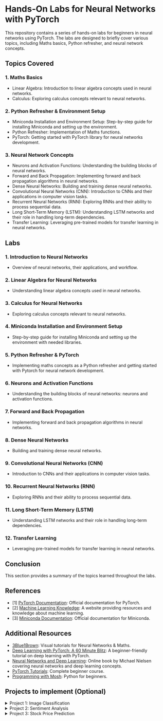 # Hands-On Labs for Neural Networks with PyTorch

This repository contains a series of hands-on labs for beginners in neural networks using PyTorch. The labs are designed to briefly cover various topics, including Maths basics, Python refresher, and neural network concepts.

## Topics Covered

### 1. Maths Basics
- Linear Algebra: Introduction to linear algebra concepts used in neural networks.
- Calculus: Exploring calculus concepts relevant to neural networks.

### 2. Python Refresher & Environment Setup
- Miniconda Installation and Environment Setup: Step-by-step guide for installing Miniconda and setting up the environment.
- Python Refresher: Implementation of Maths functions.
- PyTorch: Getting started with PyTorch library for neural networks development.

### 3. Neural Network Concepts
- Neurons and Activation Functions: Understanding the building blocks of neural networks.
- Forward and Back Propagation: Implementing forward and back propagation algorithms in neural networks.
- Dense Neural Networks: Building and training dense neural networks.
- Convolutional Neural Networks (CNN): Introduction to CNNs and their applications in computer vision tasks.
- Recurrent Neural Networks (RNN): Exploring RNNs and their ability to process sequential data.
- Long Short-Term Memory (LSTM): Understanding LSTM networks and their role in handling long-term dependencies.
- Transfer Learning: Leveraging pre-trained models for transfer learning in neural networks.

## Labs

### 1. Introduction to Neural Networks
- Overview of neural networks, their applications, and workflow.

### 2. Linear Algebra for Neural Networks
- Understanding linear algebra concepts used in neural networks.

### 3. Calculus for Neural Networks
- Exploring calculus concepts relevant to neural networks.

### 4. Miniconda Installation and Environment Setup
- Step-by-step guide for installing Miniconda and setting up the environment with needed libraries.

### 5. Python Refresher & PyTorch
- Implementing maths concepts as a Python refresher and getting started with Pytorch for neural network development.

### 6. Neurons and Activation Functions
- Understanding the building blocks of neural networks: neurons and activation functions.

### 7. Forward and Back Propagation
- Implementing forward and back propagation algorithms in neural networks.

### 8. Dense Neural Networks
- Building and training dense neural networks.

### 9. Convolutional Neural Networks (CNN)
- Introduction to CNNs and their applications in computer vision tasks.

### 10. Recurrent Neural Networks (RNN)
- Exploring RNNs and their ability to process sequential data.

### 11. Long Short-Term Memory (LSTM)
- Understanding LSTM networks and their role in handling long-term dependencies.

### 12. Transfer Learning
- Leveraging pre-trained models for transfer learning in neural networks.

## Conclusion

This section provides a summary of the topics learned throughout the labs.

## References

- [1] [PyTorch Documentation](https://pytorch.org/docs/stable/index.html): Official documentation for PyTorch.
- [2] [Machine Learning Knowledge](https://machinelearningknowledge.ai/): A website providing resources and knowledge about machine learning.
- [3] [Miniconda Documentation](https://docs.conda.io/en/latest/miniconda.html): Official documentation for Miniconda.

## Additional Resources

- [3Blue1Brown](https://www.youtube.com/playlist?list=PLZHQObOWTQDNU6R1_67000Dx_ZCJB-3pi): Visual tutorials for Neural Networks & Maths.
- [Deep Learning with PyTorch: A 60 Minute Blitz](https://pytorch.org/tutorials/beginner/deep_learning_60min_blitz.html): A beginner-friendly tutorial on deep learning with PyTorch.
- [Neural Networks and Deep Learning](http://neuralnetworksanddeeplearning.com/): Online book by Michael Nielsen covering neural networks and deep learning concepts.
- [PyTorch Tutorials](https://www.youtube.com/playlist?list=PLqnslRFeH2UrcDBWF5mfPGpqQDSta6VK4): Complete beginner course.
- [Programming with Mosh](https://www.youtube.com/@programmingwithmosh): Python for beginners.

## Projects to implement (Optional)

<details>
<summary>Project 1: Image Classification</summary>

- Description: Build a neural network model that can classify images into different categories, such as cats and dogs.
- Steps:
    1. Collect a dataset of labeled images.
    2. Preprocess the images by resizing and normalizing them.
    3. Design and train a convolutional neural network (CNN) model using PyTorch.
    4. Evaluate the model's performance on a test set.
    5. Fine-tune the model to improve its accuracy.
    6. Test the model on new, unseen images.

</details>

<details>
<summary>Project 2: Sentiment Analysis</summary>

- Description: Develop a neural network model that can analyze the sentiment of text data, classifying it as positive, negative, or neutral.
- Steps:
    1. Gather a dataset of labeled text data with corresponding sentiment labels.
    2. Preprocess the text data by tokenizing, removing stopwords, and converting it into numerical representations.
    3. Build and train a recurrent neural network (RNN) model using PyTorch.
    4. Evaluate the model's performance on a validation set.
    5. Fine-tune the model by adjusting hyperparameters and architecture.
    6. Test the model on new, unseen text data.

</details>

<details>
<summary>Project 3: Stock Price Prediction</summary>

- Description: Create a neural network model that can predict future stock prices based on historical price data.
- Steps:
    1. Collect a dataset of historical stock prices, including features such as opening price, closing price, volume, etc.
    2. Preprocess the data by normalizing and splitting it into training and testing sets.
    3. Design and train a recurrent neural network (RNN) or long short-term memory (LSTM) model using PyTorch.
    4. Evaluate the model's performance by comparing predicted prices with actual prices.
    5. Fine-tune the model by adjusting hyperparameters and architecture.
    6. Use the model to make predictions on future stock price data.

</details>